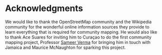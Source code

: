 # Acknowledgments

We would like to thank the OpenStreetMap community and the Wikipedia community for the wonderful online information sources they provide to learn everything that is required for community mapping. He would also like to thank Ace Suares for inviting him to Curaçao to do the first community mapping project, Professor [Sameer Verma](http://verma.sfsu.edu/profile/index.html) for bringing him in touch with Jamaica and Maurice McNaughton for sparking this project.